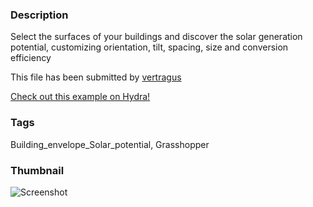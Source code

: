 ### Description 
Select the surfaces of your buildings and discover the solar generation potential, customizing orientation, tilt, spacing, size and conversion efficiency

This file has been submitted by [vertragus](https://github.com/vertragus)

[Check out this example on Hydra!](http://hydrashare.github.io/hydra/viewer?owner=vertragus&fork=hydra&id=Building_envelope_Solar_potential)
### Tags 
Building_envelope_Solar_potential, Grasshopper
### Thumbnail 
![Screenshot](https://raw.githubusercontent.com/vertragus/hydra/master/Building_envelope_Solar_potential/thumbnail.png)
